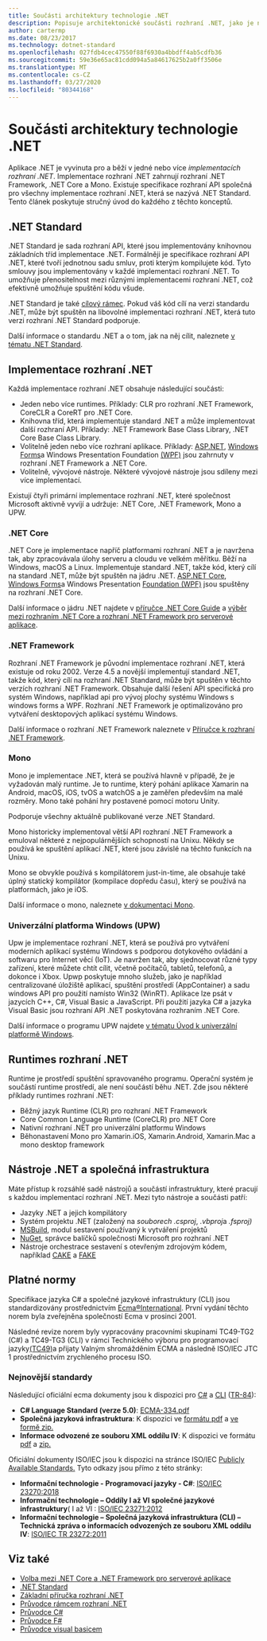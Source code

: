 ```yaml
---
title: Součásti architektury technologie .NET
description: Popisuje architektonické součásti rozhraní .NET, jako je například standard .NET, implementace .NET, runtimes .NET a nástroje.
author: cartermp
ms.date: 08/23/2017
ms.technology: dotnet-standard
ms.openlocfilehash: 027fdb4cec47550f88f6930a4bbdff4ab5cdfb36
ms.sourcegitcommit: 59e36e65ac81cdd094a5a84617625b2a0ff3506e
ms.translationtype: MT
ms.contentlocale: cs-CZ
ms.lasthandoff: 03/27/2020
ms.locfileid: "80344168"
---
```

# <a name="net-architectural-components"></a>Součásti architektury technologie .NET

Aplikace .NET je vyvinuta pro a běží v jedné nebo více *implementacích rozhraní .NET*.  Implementace rozhraní .NET zahrnují rozhraní .NET Framework, .NET Core a Mono. Existuje specifikace rozhraní API společná pro všechny implementace rozhraní .NET, která se nazývá .NET Standard. Tento článek poskytuje stručný úvod do každého z těchto konceptů.

## <a name="net-standard"></a>.NET Standard

.NET Standard je sada rozhraní API, které jsou implementovány knihovnou základních tříd implementace .NET. Formálněji je specifikace rozhraní API .NET, které tvoří jednotnou sadu smluv, proti kterým kompilujete kód. Tyto smlouvy jsou implementovány v každé implementaci rozhraní .NET. To umožňuje přenositelnost mezi různými implementacemi rozhraní .NET, což efektivně umožňuje spuštění kódu všude.

.NET Standard je také [cílový rámec](glossary.md#target-framework). Pokud váš kód cílí na verzi standardu .NET, může být spuštěn na libovolné implementaci rozhraní .NET, která tuto verzi rozhraní .NET Standard podporuje.

Další informace o standardu .NET a o tom, jak na něj cílit, naleznete [v tématu .NET Standard](net-standard.md).

## <a name="net-implementations"></a>Implementace rozhraní .NET

Každá implementace rozhraní .NET obsahuje následující součásti:

- Jeden nebo více runtimes. Příklady: CLR pro rozhraní .NET Framework, CoreCLR a CoreRT pro .NET Core.
- Knihovna tříd, která implementuje standard .NET a může implementovat další rozhraní API. Příklady: .NET Framework Base Class Library, .NET Core Base Class Library.
- Volitelně jeden nebo více rozhraní aplikace. Příklady: [ASP.NET](https://www.asp.net/), [Windows Forms](../framework/winforms/windows-forms-overview.md)a Windows Presentation Foundation [(WPF)](../framework/wpf/index.md) jsou zahrnuty v rozhraní .NET Framework a .NET Core.
- Volitelně, vývojové nástroje. Některé vývojové nástroje jsou sdíleny mezi více implementací.

Existují čtyři primární implementace rozhraní .NET, které společnost Microsoft aktivně vyvíjí a udržuje: .NET Core, .NET Framework, Mono a UPW.

### <a name="net-core"></a>.NET Core

.NET Core je implementace napříč platformami rozhraní .NET a je navržena tak, aby zpracovávala úlohy serveru a cloudu ve velkém měřítku. Běží na Windows, macOS a Linux. Implementuje standard .NET, takže kód, který cílí na standard .NET, může být spuštěn na jádru .NET. [ASP.NET Core](https://dotnet.microsoft.com/learn/aspnet/what-is-aspnet-core), [Windows Forms](../framework/winforms/windows-forms-overview.md)a Windows Presentation [Foundation (WPF)](../framework/wpf/index.md) jsou spuštěny na rozhraní .NET Core.

Další informace o jádru .NET najdete v [příručce .NET Core Guide](../core/index.yml) a [výběr mezi rozhraním .NET Core a rozhraní .NET Framework pro serverové aplikace](choosing-core-framework-server.md).

### <a name="net-framework"></a>.NET Framework

Rozhraní .NET Framework je původní implementace rozhraní .NET, která existuje od roku 2002. Verze 4.5 a novější implementují standard .NET, takže kód, který cílí na rozhraní .NET Standard, může být spuštěn v těchto verzích rozhraní .NET Framework. Obsahuje další řešení API specifická pro systém Windows, například api pro vývoj plochy systému Windows s windows forms a WPF. Rozhraní .NET Framework je optimalizováno pro vytváření desktopových aplikací systému Windows.

Další informace o rozhraní .NET Framework naleznete v [Příručce k rozhraní .NET Framework](../framework/index.yml).

### <a name="mono"></a>Mono

Mono je implementace .NET, která se používá hlavně v případě, že je vyžadován malý runtime. Je to runtime, který pohání aplikace Xamarin na Android, macOS, iOS, tvOS a watchOS a je zaměřen především na malé rozměry. Mono také pohání hry postavené pomocí motoru Unity.

Podporuje všechny aktuálně publikované verze .NET Standard.

Mono historicky implementoval větší API rozhraní .NET Framework a emuloval některé z nejpopulárnějších schopností na Unixu. Někdy se používá ke spuštění aplikací .NET, které jsou závislé na těchto funkcích na Unixu.

Mono se obvykle používá s kompilátorem just-in-time, ale obsahuje také úplný statický kompilátor (kompilace dopředu času), který se používá na platformách, jako je iOS.

Další informace o mono, naleznete [v dokumentaci Mono](https://www.mono-project.com/docs/).

### <a name="universal-windows-platform-uwp"></a>Univerzální platforma Windows (UPW)

Upw je implementace rozhraní .NET, která se používá pro vytváření moderních aplikací systému Windows s podporou dotykového ovládání a softwaru pro Internet věcí (IoT). Je navržen tak, aby sjednocovat různé typy zařízení, které můžete chtít cílit, včetně počítačů, tabletů, telefonů, a dokonce i Xbox. Upwp poskytuje mnoho služeb, jako je například centralizované úložiště aplikací, spuštění prostředí (AppContainer) a sadu windows API pro použití namísto Win32 (WinRT). Aplikace lze psát v jazycích C++, C#, Visual Basic a JavaScript. Při použití jazyka C# a jazyka Visual Basic jsou rozhraní API .NET poskytována rozhraním .NET Core.

Další informace o programu UPW najdete [v tématu Úvod k univerzální platformě Windows](/windows/uwp/get-started/universal-application-platform-guide).

## <a name="net-runtimes"></a>Runtimes rozhraní .NET

Runtime je prostředí spuštění spravovaného programu. Operační systém je součástí runtime prostředí, ale není součástí běhu .NET. Zde jsou některé příklady runtimes rozhraní .NET:

- Běžný jazyk Runtime (CLR) pro rozhraní .NET Framework
- Core Common Language Runtime (CoreCLR) pro .NET Core
- Nativní rozhraní .NET pro univerzální platformu Windows
- Běhonastavení Mono pro Xamarin.iOS, Xamarin.Android, Xamarin.Mac a mono desktop framework

## <a name="net-tooling-and-common-infrastructure"></a>Nástroje .NET a společná infrastruktura

Máte přístup k rozsáhlé sadě nástrojů a součástí infrastruktury, které pracují s každou implementací rozhraní .NET. Mezi tyto nástroje a součásti patří:

- Jazyky .NET a jejich kompilátory
- Systém projektu .NET (založený na *souborech .csproj*, *.vbproj*a *.fsproj)*
- [MSBuild](/visualstudio/msbuild/msbuild), modul sestavení používaný k vytváření projektů
- [NuGet](/nuget/), správce balíčků společnosti Microsoft pro rozhraní .NET
- Nástroje orchestrace sestavení s otevřeným zdrojovým kódem, například [CAKE](https://cakebuild.net/) a [FAKE](https://fake.build/)

## <a name="applicable-standards"></a>Platné normy

Specifikace jazyka C# a společné jazykové infrastruktury (CLI) jsou standardizovány prostřednictvím [Ecma&reg;International](https://www.ecma-international.org/). První vydání těchto norem byla zveřejněna společností Ecma v prosinci 2001.

Následné revize norem byly vypracovány pracovními skupinami TC49-TG2 (C#) a TC49-TG3 (CLI) v rámci Technického výboru pro programovací jazyky[(TC49)](https://www.ecma-international.org/memento/tc49.htm)a přijaty Valným shromážděním ECMA a následně ISO/IEC JTC 1 prostřednictvím zrychleného procesu ISO.

### <a name="latest-standards"></a>Nejnovější standardy

Následující oficiální ecma dokumenty jsou k dispozici pro [C#](http://www.ecma-international.org/publications/standards/Ecma-334.htm) a [CLI](http://www.ecma-international.org/publications/standards/Ecma-335.htm) ([TR-84](http://www.ecma-international.org/publications/techreports/E-TR-084.htm)):

- **C# Language Standard (verze 5.0)**: [ECMA-334.pdf](https://www.ecma-international.org/publications/files/ECMA-ST/ECMA-334.pdf)
- **Společná jazyková infrastruktura**: K dispozici ve [formátu pdf](https://www.ecma-international.org/publications/files/ECMA-ST/ECMA-335.pdf) a [ve formě zip.](https://www.ecma-international.org/publications/files/ECMA-ST/ECMA-335.zip)
- **Informace odvozené ze souboru XML oddílu IV**: K dispozici ve formátu [pdf](https://www.ecma-international.org/publications/files/ECMA-TR/ECMA%20TR-084.pdf) a [zip.](https://www.ecma-international.org/publications/files/ECMA-TR/TR-084.zip)

Oficiální dokumenty ISO/IEC jsou k dispozici na stránce ISO/IEC [Publicly Available Standards.](https://standards.iso.org/ittf/PubliclyAvailableStandards/) Tyto odkazy jsou přímo z této stránky:

- **Informační technologie - Programovací jazyky - C#**: [ISO/IEC 23270:2018](https://standards.iso.org/ittf/PubliclyAvailableStandards/c075178_ISO_IEC_23270_2018.zip)
- **Informační technologie – Oddíly I až VI společné jazykové infrastruktury**( I až VI : [ISO/IEC 23271:2012](https://standards.iso.org/ittf/PubliclyAvailableStandards/c058046_ISO_IEC_23271_2012(E).zip)
- **Informační technologie – Společná jazyková infrastruktura (CLI) – Technická zpráva o informacích odvozených ze souboru XML oddílu IV**: [ISO/IEC TR 23272:2011](https://standards.iso.org/ittf/PubliclyAvailableStandards/c057955_ISO_IEC_TR_23272_2011.zip)

## <a name="see-also"></a>Viz také

- [Volba mezi .NET Core a .NET Framework pro serverové aplikace](choosing-core-framework-server.md)
- [.NET Standard](net-standard.md)
- [Základní příručka rozhraní .NET](../core/index.yml)
- [Průvodce rámcem rozhraní .NET](../framework/index.yml)
- [Průvodce C#](../csharp/index.yml)
- [Průvodce F#](../fsharp/index.yml)
- [Průvodce visual basicem](../visual-basic/index.yml)
